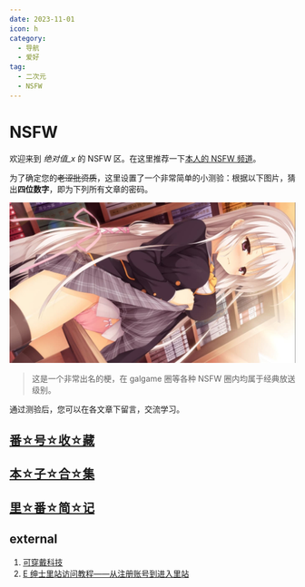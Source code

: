 ```yaml
---
date: 2023-11-01
icon: h
category:
  - 导航
  - 爱好
tag:
  - 二次元
  - NSFW
---
```


# NSFW

欢迎来到 _绝对值\_x_ 的 NSFW 区。在这里推荐一下[本人的 NSFW 频道](https://t.me/absolutexsH)。

为了确定您的~~老涩批资质~~，这里设置了一个非常简单的小测验：根据以下图片，猜出**四位数字**，即为下列所有文章的密码。

<img alt="綾地 寧々" src="/images/hobbies/NSFW/nene.jpg" />

> 这是一个非常出名的梗，在 galgame 圈等各种 NSFW 圈内均属于经典放送级别。

通过测验后，您可以在各文章下留言，交流学习。

<!-- prettier-ignore -->
## [番☆号☆收☆藏](./videos.md)

<!-- prettier-ignore -->
## [本☆子☆合☆集](./comic.md)

<!-- prettier-ignore -->
## [里☆番☆简☆记](./bangumi.md)

## external

1. [可穿戴科技](https://wt.tepis.me/)
2. [E 绅士里站访问教程——从注册账号到进入里站](https://nicebowl.fun/11)
